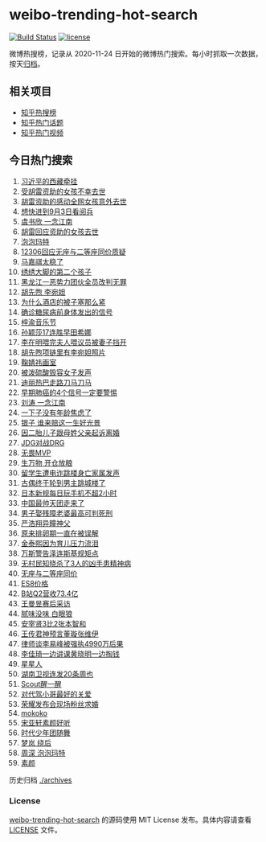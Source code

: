 # weibo-trending-hot-search

[![Build Status](https://github.com/justjavac/weibo-trending-hot-search/workflows/ci/badge.svg?branch=master)](https://github.com/justjavac/weibo-trending-hot-search/actions)
[![license](https://img.shields.io/github/license/justjavac/weibo-trending-hot-search)](https://github.com/justjavac/weibo-trending-hot-search/blob/master/LICENSE)

微博热搜榜，记录从 2020-11-24 日开始的微博热门搜索。每小时抓取一次数据，按天[归档](./archives)。

## 相关项目

- [知乎热搜榜](https://github.com/justjavac/zhihu-trending-top-search)
- [知乎热门话题](https://github.com/justjavac/zhihu-trending-hot-questions)
- [知乎热门视频](https://github.com/justjavac/zhihu-trending-hot-video)

## 今日热门搜索

<!-- BEGIN -->
<!-- 最后更新时间 Fri Aug 22 2025 01:22:02 GMT+0800 (China Standard Time) -->

1. [习近平的西藏牵挂](https://s.weibo.com//weibo?q=%23%E4%B9%A0%E8%BF%91%E5%B9%B3%E7%9A%84%E8%A5%BF%E8%97%8F%E7%89%B5%E6%8C%82%23&Refer=new_time)
1. [受胡雷资助的女孩不幸去世](https://s.weibo.com//weibo?q=%23%E5%8F%97%E8%83%A1%E9%9B%B7%E8%B5%84%E5%8A%A9%E7%9A%84%E5%A5%B3%E5%AD%A9%E4%B8%8D%E5%B9%B8%E5%8E%BB%E4%B8%96%23&t=31&band_rank=2&Refer=top)
1. [胡雷资助的感动全网女孩意外去世](https://s.weibo.com//weibo?q=%23%E8%83%A1%E9%9B%B7%E8%B5%84%E5%8A%A9%E7%9A%84%E6%84%9F%E5%8A%A8%E5%85%A8%E7%BD%91%E5%A5%B3%E5%AD%A9%E6%84%8F%E5%A4%96%E5%8E%BB%E4%B8%96%23&t=31&band_rank=6&Refer=top)
1. [想快进到9月3日看阅兵](https://s.weibo.com//weibo?q=%23%E6%83%B3%E5%BF%AB%E8%BF%9B%E5%88%B09%E6%9C%883%E6%97%A5%E7%9C%8B%E9%98%85%E5%85%B5%23&t=31&band_rank=3&Refer=top)
1. [虞书欣 一念江南](https://s.weibo.com//weibo?q=%E8%99%9E%E4%B9%A6%E6%AC%A3%20%E4%B8%80%E5%BF%B5%E6%B1%9F%E5%8D%97&t=31&band_rank=4&Refer=top)
1. [胡雷回应资助的女孩去世](https://s.weibo.com//weibo?q=%23%E8%83%A1%E9%9B%B7%E5%9B%9E%E5%BA%94%E8%B5%84%E5%8A%A9%E7%9A%84%E5%A5%B3%E5%AD%A9%E5%8E%BB%E4%B8%96%23&t=31&band_rank=11&Refer=top)
1. [泡泡玛特](https://s.weibo.com//weibo?q=%E6%B3%A1%E6%B3%A1%E7%8E%9B%E7%89%B9&t=31&band_rank=1&Refer=top)
1. [12306回应无座与二等座同价质疑](https://s.weibo.com//weibo?q=%2312306%E5%9B%9E%E5%BA%94%E6%97%A0%E5%BA%A7%E4%B8%8E%E4%BA%8C%E7%AD%89%E5%BA%A7%E5%90%8C%E4%BB%B7%E8%B4%A8%E7%96%91%23&t=31&band_rank=5&Refer=top)
1. [马嘉祺太稳了](https://s.weibo.com//weibo?q=%23%E9%A9%AC%E5%98%89%E7%A5%BA%E5%A4%AA%E7%A8%B3%E4%BA%86%23&t=31&band_rank=14&Refer=top)
1. [绣绣大脚的第二个孩子](https://s.weibo.com//weibo?q=%23%E7%BB%A3%E7%BB%A3%E5%A4%A7%E8%84%9A%E7%9A%84%E7%AC%AC%E4%BA%8C%E4%B8%AA%E5%AD%A9%E5%AD%90%23&t=31&band_rank=7&Refer=top)
1. [黑龙江一恶势力团伙全员改判无罪](https://s.weibo.com//weibo?q=%23%E9%BB%91%E9%BE%99%E6%B1%9F%E4%B8%80%E6%81%B6%E5%8A%BF%E5%8A%9B%E5%9B%A2%E4%BC%99%E5%85%A8%E5%91%98%E6%94%B9%E5%88%A4%E6%97%A0%E7%BD%AA%23&t=31&band_rank=10&Refer=top)
1. [胡先煦 李宛妲](https://s.weibo.com//weibo?q=%E8%83%A1%E5%85%88%E7%85%A6%20%E6%9D%8E%E5%AE%9B%E5%A6%B2&t=31&band_rank=12&Refer=top)
1. [为什么酒店的被子塞那么紧](https://s.weibo.com//weibo?q=%E4%B8%BA%E4%BB%80%E4%B9%88%E9%85%92%E5%BA%97%E7%9A%84%E8%A2%AB%E5%AD%90%E5%A1%9E%E9%82%A3%E4%B9%88%E7%B4%A7&t=31&band_rank=13&Refer=top)
1. [确诊糖尿病前身体发出的信号](https://s.weibo.com//weibo?q=%E7%A1%AE%E8%AF%8A%E7%B3%96%E5%B0%BF%E7%97%85%E5%89%8D%E8%BA%AB%E4%BD%93%E5%8F%91%E5%87%BA%E7%9A%84%E4%BF%A1%E5%8F%B7&t=31&band_rank=15&Refer=top)
1. [梓渝音乐节](https://s.weibo.com//weibo?q=%E6%A2%93%E6%B8%9D%E9%9F%B3%E4%B9%90%E8%8A%82&t=31&band_rank=9&Refer=top)
1. [孙颖莎17连胜早田希娜](https://s.weibo.com//weibo?q=%23%E5%AD%99%E9%A2%96%E8%8E%8E17%E8%BF%9E%E8%83%9C%E6%97%A9%E7%94%B0%E5%B8%8C%E5%A8%9C%23&t=31&band_rank=24&Refer=top)
1. [李在明喂完夫人喂议员被妻子挡开](https://s.weibo.com//weibo?q=%23%E6%9D%8E%E5%9C%A8%E6%98%8E%E5%96%82%E5%AE%8C%E5%A4%AB%E4%BA%BA%E5%96%82%E8%AE%AE%E5%91%98%E8%A2%AB%E5%A6%BB%E5%AD%90%E6%8C%A1%E5%BC%80%23&t=31&band_rank=31&Refer=top)
1. [胡先煦项链里有李宛妲照片](https://s.weibo.com//weibo?q=%E8%83%A1%E5%85%88%E7%85%A6%E9%A1%B9%E9%93%BE%E9%87%8C%E6%9C%89%E6%9D%8E%E5%AE%9B%E5%A6%B2%E7%85%A7%E7%89%87&t=31&band_rank=18&Refer=top)
1. [鞠婧祎画室](https://s.weibo.com//weibo?q=%23%E9%9E%A0%E5%A9%A7%E7%A5%8E%E7%94%BB%E5%AE%A4%23&t=31&band_rank=17&Refer=top)
1. [被泼硫酸毁容女子发声](https://s.weibo.com//weibo?q=%23%E8%A2%AB%E6%B3%BC%E7%A1%AB%E9%85%B8%E6%AF%81%E5%AE%B9%E5%A5%B3%E5%AD%90%E5%8F%91%E5%A3%B0%23&t=31&band_rank=16&Refer=top)
1. [迪丽热巴走路刀马刀马](https://s.weibo.com//weibo?q=%23%E8%BF%AA%E4%B8%BD%E7%83%AD%E5%B7%B4%E8%B5%B0%E8%B7%AF%E5%88%80%E9%A9%AC%E5%88%80%E9%A9%AC%23&t=31&band_rank=20&Refer=top)
1. [早期肺癌的4个信号一定要警惕](https://s.weibo.com//weibo?q=%23%E6%97%A9%E6%9C%9F%E8%82%BA%E7%99%8C%E7%9A%844%E4%B8%AA%E4%BF%A1%E5%8F%B7%E4%B8%80%E5%AE%9A%E8%A6%81%E8%AD%A6%E6%83%95%23&t=31&band_rank=21&Refer=top)
1. [刘涛 一念江南](https://s.weibo.com//weibo?q=%E5%88%98%E6%B6%9B%20%E4%B8%80%E5%BF%B5%E6%B1%9F%E5%8D%97&t=31&band_rank=28&Refer=top)
1. [一下子没有年龄焦虑了](https://s.weibo.com//weibo?q=%E4%B8%80%E4%B8%8B%E5%AD%90%E6%B2%A1%E6%9C%89%E5%B9%B4%E9%BE%84%E7%84%A6%E8%99%91%E4%BA%86&t=31&band_rank=37&Refer=top)
1. [银子 谁来赔这一生好光景](https://s.weibo.com//weibo?q=%E9%93%B6%E5%AD%90%20%E8%B0%81%E6%9D%A5%E8%B5%94%E8%BF%99%E4%B8%80%E7%94%9F%E5%A5%BD%E5%85%89%E6%99%AF&t=31&band_rank=35&Refer=top)
1. [因二胎儿子跟母姓父亲起诉离婚](https://s.weibo.com//weibo?q=%23%E5%9B%A0%E4%BA%8C%E8%83%8E%E5%84%BF%E5%AD%90%E8%B7%9F%E6%AF%8D%E5%A7%93%E7%88%B6%E4%BA%B2%E8%B5%B7%E8%AF%89%E7%A6%BB%E5%A9%9A%23&t=31&band_rank=32&Refer=top)
1. [JDG对战DRG](https://s.weibo.com//weibo?q=%23JDG%E5%AF%B9%E6%88%98DRG%23&t=31&band_rank=19&Refer=top)
1. [无畏MVP](https://s.weibo.com//weibo?q=%E6%97%A0%E7%95%8FMVP&t=31&band_rank=33&Refer=top)
1. [生万物 开仓放粮](https://s.weibo.com//weibo?q=%E7%94%9F%E4%B8%87%E7%89%A9%20%E5%BC%80%E4%BB%93%E6%94%BE%E7%B2%AE&t=31&band_rank=29&Refer=top)
1. [留学生遭电诈跳楼身亡家属发声](https://s.weibo.com//weibo?q=%23%E7%95%99%E5%AD%A6%E7%94%9F%E9%81%AD%E7%94%B5%E8%AF%88%E8%B7%B3%E6%A5%BC%E8%BA%AB%E4%BA%A1%E5%AE%B6%E5%B1%9E%E5%8F%91%E5%A3%B0%23&t=31&band_rank=23&Refer=top)
1. [古偶终于轮到男主跳城楼了](https://s.weibo.com//weibo?q=%E5%8F%A4%E5%81%B6%E7%BB%88%E4%BA%8E%E8%BD%AE%E5%88%B0%E7%94%B7%E4%B8%BB%E8%B7%B3%E5%9F%8E%E6%A5%BC%E4%BA%86&t=31&band_rank=45&Refer=top)
1. [日本新规每日玩手机不超2小时](https://s.weibo.com//weibo?q=%E6%97%A5%E6%9C%AC%E6%96%B0%E8%A7%84%E6%AF%8F%E6%97%A5%E7%8E%A9%E6%89%8B%E6%9C%BA%E4%B8%8D%E8%B6%852%E5%B0%8F%E6%97%B6&t=31&band_rank=36&Refer=top)
1. [中国最帅天团走来了](https://s.weibo.com//weibo?q=%23%E4%B8%AD%E5%9B%BD%E6%9C%80%E5%B8%85%E5%A4%A9%E5%9B%A2%E8%B5%B0%E6%9D%A5%E4%BA%86%23&t=31&band_rank=32&Refer=top)
1. [男子娶残障老婆最高可判死刑](https://s.weibo.com//weibo?q=%23%E7%94%B7%E5%AD%90%E5%A8%B6%E6%AE%8B%E9%9A%9C%E8%80%81%E5%A9%86%E6%9C%80%E9%AB%98%E5%8F%AF%E5%88%A4%E6%AD%BB%E5%88%91%23&t=31&band_rank=38&Refer=top)
1. [严浩翔异瞳神父](https://s.weibo.com//weibo?q=%E4%B8%A5%E6%B5%A9%E7%BF%94%E5%BC%82%E7%9E%B3%E7%A5%9E%E7%88%B6&t=31&band_rank=40&Refer=top)
1. [原来排卵期一直在被误解](https://s.weibo.com//weibo?q=%E5%8E%9F%E6%9D%A5%E6%8E%92%E5%8D%B5%E6%9C%9F%E4%B8%80%E7%9B%B4%E5%9C%A8%E8%A2%AB%E8%AF%AF%E8%A7%A3&t=31&band_rank=35&Refer=top)
1. [金泰熙因为育儿压力流泪](https://s.weibo.com//weibo?q=%23%E9%87%91%E6%B3%B0%E7%86%99%E5%9B%A0%E4%B8%BA%E8%82%B2%E5%84%BF%E5%8E%8B%E5%8A%9B%E6%B5%81%E6%B3%AA%23&t=31&band_rank=27&Refer=top)
1. [万斯警告泽连斯基规矩点](https://s.weibo.com//weibo?q=%23%E4%B8%87%E6%96%AF%E8%AD%A6%E5%91%8A%E6%B3%BD%E8%BF%9E%E6%96%AF%E5%9F%BA%E8%A7%84%E7%9F%A9%E7%82%B9%23&t=31&band_rank=37&Refer=top)
1. [无村民知晓杀了3人的凶手患精神病](https://s.weibo.com//weibo?q=%23%E6%97%A0%E6%9D%91%E6%B0%91%E7%9F%A5%E6%99%93%E6%9D%80%E4%BA%863%E4%BA%BA%E7%9A%84%E5%87%B6%E6%89%8B%E6%82%A3%E7%B2%BE%E7%A5%9E%E7%97%85%23&t=31&band_rank=26&Refer=top)
1. [无座与二等座同价](https://s.weibo.com//weibo?q=%23%E6%97%A0%E5%BA%A7%E4%B8%8E%E4%BA%8C%E7%AD%89%E5%BA%A7%E5%90%8C%E4%BB%B7%23&t=31&band_rank=8&Refer=top)
1. [ES8价格](https://s.weibo.com//weibo?q=ES8%E4%BB%B7%E6%A0%BC&t=31&band_rank=22&Refer=top)
1. [B站Q2营收73.4亿](https://s.weibo.com//weibo?q=%23B%E7%AB%99Q2%E8%90%A5%E6%94%B673.4%E4%BA%BF%23&t=31&band_rank=41&Refer=top)
1. [王曼昱赛后采访](https://s.weibo.com//weibo?q=%E7%8E%8B%E6%9B%BC%E6%98%B1%E8%B5%9B%E5%90%8E%E9%87%87%E8%AE%BF&t=31&band_rank=42&Refer=top)
1. [腻味没味 白眼狼](https://s.weibo.com//weibo?q=%E8%85%BB%E5%91%B3%E6%B2%A1%E5%91%B3%20%E7%99%BD%E7%9C%BC%E7%8B%BC&t=31&band_rank=39&Refer=top)
1. [安宰贤3比2张本智和](https://s.weibo.com//weibo?q=%23%E5%AE%89%E5%AE%B0%E8%B4%A43%E6%AF%942%E5%BC%A0%E6%9C%AC%E6%99%BA%E5%92%8C%23&t=31&band_rank=34&Refer=top)
1. [王传君神预言董璇张维伊](https://s.weibo.com//weibo?q=%23%E7%8E%8B%E4%BC%A0%E5%90%9B%E7%A5%9E%E9%A2%84%E8%A8%80%E8%91%A3%E7%92%87%E5%BC%A0%E7%BB%B4%E4%BC%8A%23&t=31&band_rank=48&Refer=top)
1. [律师谈李易峰被强执4990万后果](https://s.weibo.com//weibo?q=%23%E5%BE%8B%E5%B8%88%E8%B0%88%E6%9D%8E%E6%98%93%E5%B3%B0%E8%A2%AB%E5%BC%BA%E6%89%A74990%E4%B8%87%E5%90%8E%E6%9E%9C%23&t=31&band_rank=42&Refer=top)
1. [李佳琦一边讲课黄晓明一边掏钱](https://s.weibo.com//weibo?q=%E6%9D%8E%E4%BD%B3%E7%90%A6%E4%B8%80%E8%BE%B9%E8%AE%B2%E8%AF%BE%E9%BB%84%E6%99%93%E6%98%8E%E4%B8%80%E8%BE%B9%E6%8E%8F%E9%92%B1&t=31&band_rank=30&Refer=top)
1. [星星人](https://s.weibo.com//weibo?q=%E6%98%9F%E6%98%9F%E4%BA%BA&t=31&band_rank=46&Refer=top)
1. [湖南卫视连发20条周也](https://s.weibo.com//weibo?q=%E6%B9%96%E5%8D%97%E5%8D%AB%E8%A7%86%E8%BF%9E%E5%8F%9120%E6%9D%A1%E5%91%A8%E4%B9%9F&t=31&band_rank=49&Refer=top)
1. [Scout醒一醒](https://s.weibo.com//weibo?q=%23Scout%E9%86%92%E4%B8%80%E9%86%92%23&t=31&band_rank=50&Refer=top)
1. [对代驾小哥最好的关爱](https://s.weibo.com//weibo?q=%23%E5%AF%B9%E4%BB%A3%E9%A9%BE%E5%B0%8F%E5%93%A5%E6%9C%80%E5%A5%BD%E7%9A%84%E5%85%B3%E7%88%B1%23&t=31&band_rank=20&Refer=top)
1. [荣耀发布会现场粉丝求婚](https://s.weibo.com//weibo?q=%23%E8%8D%A3%E8%80%80%E5%8F%91%E5%B8%83%E4%BC%9A%E7%8E%B0%E5%9C%BA%E7%B2%89%E4%B8%9D%E6%B1%82%E5%A9%9A%23&t=31&band_rank=25&Refer=top)
1. [mokoko](https://s.weibo.com//weibo?q=mokoko&t=31&band_rank=41&Refer=top)
1. [宋亚轩素颜好听](https://s.weibo.com//weibo?q=%23%E5%AE%8B%E4%BA%9A%E8%BD%A9%E7%B4%A0%E9%A2%9C%E5%A5%BD%E5%90%AC%23&t=31&band_rank=43&Refer=top)
1. [时代少年团随舞](https://s.weibo.com//weibo?q=%E6%97%B6%E4%BB%A3%E5%B0%91%E5%B9%B4%E5%9B%A2%E9%9A%8F%E8%88%9E&t=31&band_rank=44&Refer=top)
1. [梦岚 绕后](https://s.weibo.com//weibo?q=%E6%A2%A6%E5%B2%9A%20%E7%BB%95%E5%90%8E&t=31&band_rank=47&Refer=top)
1. [周深 泡泡玛特](https://s.weibo.com//weibo?q=%E5%91%A8%E6%B7%B1%20%E6%B3%A1%E6%B3%A1%E7%8E%9B%E7%89%B9&t=31&band_rank=49&Refer=top)
1. [素颜](https://s.weibo.com//weibo?q=%E7%B4%A0%E9%A2%9C&t=31&band_rank=50&Refer=top)

<!-- END -->

历史归档 [./archives](./archives)

### License

[weibo-trending-hot-search](https://github.com/justjavac/weibo-trending-hot-search) 的源码使用 MIT License
发布。具体内容请查看 [LICENSE](./LICENSE) 文件。
